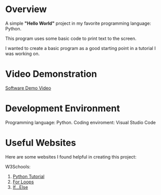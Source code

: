 # Overview

A simple **"Hello World"** project in my favorite programming language: Python.

This program uses some basic code to print text to the screen.

I wanted to create a basic program as a good starting point in a tutorial I was working on.

# Video Demonstration

[Software Demo Video](http://youtube.link.goes.here)

# Development Environment

Programming language: Python.
Coding enviroment: Visual Studio Code


# Useful Websites

Here are some websites I found helpful in creating this project:

W3Schools:
1. [Python Tutorial](https://www.w3schools.com/python/default.asp)
2. [For Loops](https://www.w3schools.com/python/python_for_loops.asp)
3. [If...Else](https://www.w3schools.com/python/python_conditions.asp)

